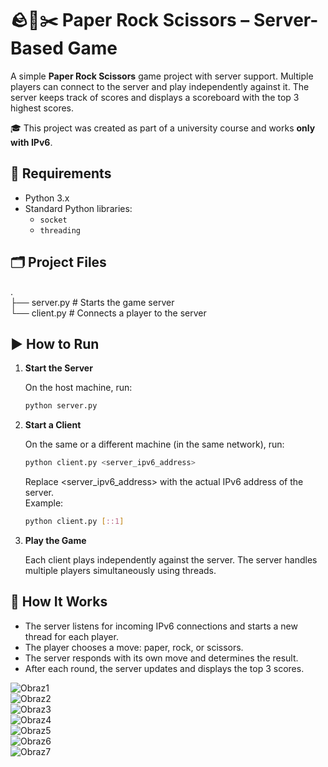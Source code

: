 # 🪨📄✂️ Paper Rock Scissors – Server-Based Game

A simple **Paper Rock Scissors** game project with server support. Multiple players can connect to the server and play independently against it. The server keeps track of scores and displays a scoreboard with the top 3 highest scores.

🎓 This project was created as part of a university course and works **only with IPv6**.


## 🔧 Requirements

- Python 3.x
- Standard Python libraries:
  - `socket`
  - `threading`

## 🗂️ Project Files

.  
├── server.py # Starts the game server  
└── client.py # Connects a player to the server


## ▶️ How to Run

1. **Start the Server**

   On the host machine, run:

   ```bash
   python server.py

2. **Start a Client**

   On the same or a different machine (in the same network), run:

   ```bash
   python client.py <server_ipv6_address>
   ```

   Replace <server_ipv6_address> with the actual IPv6 address of the server.  
   Example:

   ```bash
   python client.py [::1]

3. **Play the Game**

   Each client plays independently against the server. The server handles multiple players simultaneously using threads.

## 🧠 How It Works

- The server listens for incoming IPv6 connections and starts a new thread for each player.
- The player chooses a move: paper, rock, or scissors.
- The server responds with its own move and determines the result.
- After each round, the server updates and displays the top 3 scores.

  
![Obraz1](https://github.com/user-attachments/assets/5a409a56-f8aa-4d31-8164-f469b5e90529)  
![Obraz2](https://github.com/user-attachments/assets/f91ac844-4ef9-453e-8241-d2b2ba2554c2)  
![Obraz3](https://github.com/user-attachments/assets/30dfbe47-10de-43f7-82a2-2a7cfbdac606)  
![Obraz4](https://github.com/user-attachments/assets/e6783f76-0341-4fed-a725-a89a52164f1c)  
![Obraz5](https://github.com/user-attachments/assets/d8864f8c-2e81-4cea-9375-d96b604e4144)  
![Obraz6](https://github.com/user-attachments/assets/3cfdaad4-4947-43ff-a8c9-34b954cf33b9)  
![Obraz7](https://github.com/user-attachments/assets/c3b001ec-3d97-47c7-96dc-bc5c4481ec4e)

